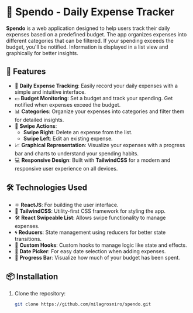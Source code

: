 # 🤑 Spendo - Daily Expense Tracker

**Spendo** is a web application designed to help users track their daily expenses based on a predefined budget. The app organizes expenses into different categories that can be filtered. If your spending exceeds the budget, you'll be notified. Information is displayed in a list view and graphically for better insights.

## 🚀 Features

- 📝 **Daily Expense Tracking**: Easily record your daily expenses with a simple and intuitive interface.
- 💵 **Budget Monitoring**: Set a budget and track your spending. Get notified when expenses exceed the budget.
- 📊 **Categories**: Organize your expenses into categories and filter them for detailed insights.
- 🎯 **Swipe Actions**: 
  - **Swipe Right**: Delete an expense from the list.
  - **Swipe Left**: Edit an existing expense.
- 📈 **Graphical Representation**: Visualize your expenses with a progress bar and charts to understand your spending habits.
- 💻 **Responsive Design**: Built with **TailwindCSS** for a modern and responsive user experience on all devices.

## 🛠️ Technologies Used

- ⚛️ **ReactJS**: For building the user interface.
- 🎨 **TailwindCSS**: Utility-first CSS framework for styling the app.
- 🛠️ **React Swipeable List**: Allows swipe functionality to manage expenses.
- 🌀 **Reducers**: State management using reducers for better state transitions.
- 🔧 **Custom Hooks**: Custom hooks to manage logic like state and effects.
- 📅 **Date Picker**: For easy date selection when adding expenses.
- 🔄 **Progress Bar**: Visualize how much of your budget has been spent.

## 📦 Installation

1. Clone the repository:
   ```bash
   git clone https://github.com/milagrosniro/spendo.git
